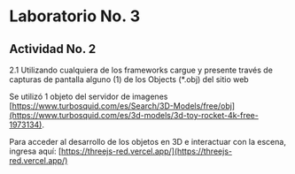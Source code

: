 # Laboratorio No. 3

## Actividad No. 2 
2.1	Utilizando cualquiera de los frameworks cargue y presente través de capturas de pantalla alguno (1) de los Objects (*.obj) del sitio web

Se utilizó 1 objeto del servidor de imagenes [https://www.turbosquid.com/es/Search/3D-Models/free/obj](https://www.turbosquid.com/es/3d-models/3d-toy-rocket-4k-free-1973134).

Para acceder al desarrollo de los objetos en 3D e interactuar con la escena, ingresa aquí: [https://threejs-red.vercel.app/](https://threejs-red.vercel.app/)

